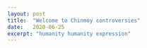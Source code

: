 ```yaml
---
layout: post
title:  "Welcome to Chinmoy controversies"
date:   2020-06-25
excerpt: "humanity humanity expression"
---
```

